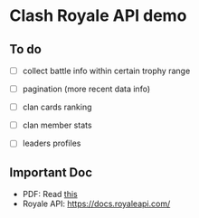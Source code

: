 # Clash Royale API demo

## To do
- [ ] collect battle info within certain trophy range
- [ ] pagination (more recent data info)
- [ ] clan cards ranking
- [ ] clan member stats
- [ ] leaders profiles


## Important Doc
- PDF: Read [this](https://readthedocs.org/projects/clashroyale/downloads/pdf/latest/)
- Royale API: https://docs.royaleapi.com/
